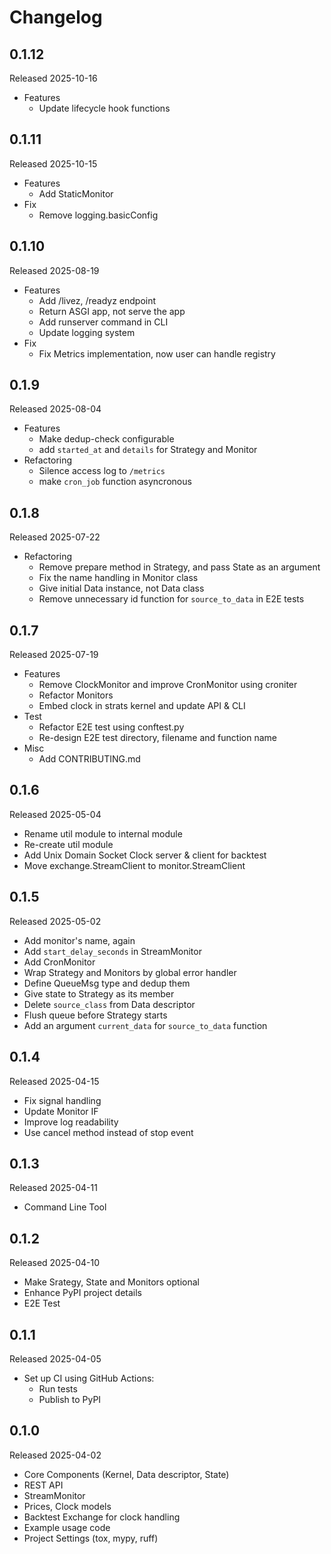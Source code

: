 # Changelog

## 0.1.12

Released 2025-10-16

- Features
  - Update lifecycle hook functions

## 0.1.11

Released 2025-10-15

- Features
  - Add StaticMonitor
- Fix
  - Remove logging.basicConfig

## 0.1.10

Released 2025-08-19

- Features
  - Add /livez, /readyz endpoint
  - Return ASGI app, not serve the app
  - Add runserver command in CLI
  - Update logging system
- Fix
  - Fix Metrics implementation, now user can handle registry

## 0.1.9

Released 2025-08-04

- Features
  - Make dedup-check configurable
  - add `started_at` and `details` for Strategy and Monitor
- Refactoring
  - Silence access log to `/metrics`
  - make `cron_job` function asyncronous

## 0.1.8

Released 2025-07-22

- Refactoring
  - Remove prepare method in Strategy, and pass State as an argument
  - Fix the name handling in Monitor class
  - Give initial Data instance, not Data class
  - Remove unnecessary id function for `source_to_data` in E2E tests

## 0.1.7

Released 2025-07-19

- Features
  - Remove ClockMonitor and improve CronMonitor using croniter
  - Refactor Monitors
  - Embed clock in strats kernel and update API & CLI
- Test
  - Refactor E2E test using conftest.py
  - Re-design E2E test directory, filename and function name
- Misc
  - Add CONTRIBUTING.md

## 0.1.6

Released 2025-05-04

- Rename util module to internal module
- Re-create util module
- Add Unix Domain Socket Clock server & client for backtest
- Move exchange.StreamClient to monitor.StreamClient

## 0.1.5

Released 2025-05-02

- Add monitor's name, again
- Add `start_delay_seconds` in StreamMonitor
- Add CronMonitor
- Wrap Strategy and Monitors by global error handler
- Define QueueMsg type and dedup them
- Give state to Strategy as its member
- Delete `source_class` from Data descriptor
- Flush queue before Strategy starts
- Add an argument `current_data` for `source_to_data` function

## 0.1.4

Released 2025-04-15

- Fix signal handling
- Update Monitor IF
- Improve log readability
- Use cancel method instead of stop event

## 0.1.3

Released 2025-04-11

- Command Line Tool

## 0.1.2

Released 2025-04-10

- Make Srategy, State and Monitors optional
- Enhance PyPI project details
- E2E Test

## 0.1.1

Released 2025-04-05

- Set up CI using GitHub Actions:
  - Run tests
  - Publish to PyPI

## 0.1.0

Released 2025-04-02

- Core Components (Kernel, Data descriptor, State)
- REST API
- StreamMonitor
- Prices, Clock models
- Backtest Exchange for clock handling
- Example usage code
- Project Settings (tox, mypy, ruff)
